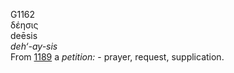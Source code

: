 G1162  
δέησις  
deēsis  
*deh‘-ay-sis*  
From [1189](g1189) a *petition:* - prayer, request, supplication.  

